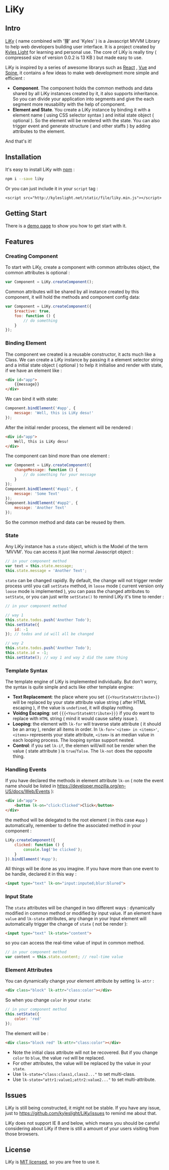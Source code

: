 # LiKy

## Intro

[LiKy](https://github.com/kyleslight/LiKy) ( name combined with '狸' and 'Kyles' ) is a Javascript MVVM Library to help web developers building user interface. It is a project created by [Kyles Light](https://github.com/kyleslight) for learning and personal use. The core of LiKy is really tiny ( compressed size of version 0.0.2 is 13 KB ) but made easy to use. 

LiKy is inspired by a series of awesome librarys such as [React](https://facebook.github.io/react/) , [Vue](https://vuejs.org/) and [Spine](http://spinejs.com/),  it contains a few ideas to make web development more simple and efficient :

- **Component**. The component holds the common methods and data shared by all LiKy instances created by it, it also supports inheritance. So you can divide your application into segments and give the each segment more reusability with the help of component.
- **Element and State**. You create a LiKy instance by binding it with a element name ( using CSS selector syntax ) and initial state object ( optional ). So the element will be rendered with the state. You can also trigger event and generate structure ( and other staffs ) by adding attributes to the element.

And that's it! 

## Installation

It's easy to install LiKy with [npm](https://www.npmjs.com/package/liky) :

```bash
npm i --save liky
```

Or you can just include it in your `script` tag :

```vbscript-html
<script src="http://kyleslight.net/static/file/liky.min.js"></script>
```

## Getting Start

There is a [demo page](http://kyleslight.net/liky) to show you how to get start with it.

## Features

### Creating Component

To start with LiKy, create a component with common attributes object, the common attributes is optional :

```javascript
var Component = LiKy.createComponent();
```

Common attributes will be shared by all instance created by this component, it will hold the methods and component config data:

```javascript
var Component = LiKy.createComponent({
    $reactive: true,
    foo: function () {
        // do something
    }
});
```

### Binding Element

The component we created is a reusable constructor, it acts much like a Class. We can create a LiKy instance by passing it a element selector string and a initial state object ( optional ) to help it initialise and render with state, if we have an element like :

```html
<div id="app">
    {{message}}
</div>
```

We can bind it with state:

```javascript
Component.bindElement('#app', {
    message: 'Well, this is LiKy desu!'
});
```

After the initial render process, the element will be rendered  :

```html
<div id="app">
    Well, this is LiKy desu!
</div>
```

The component can bind more than one element :

```javascript
var Component = LiKy.createComponent({
    changeMessage: function () {
        // do something for your message
    }
});
Component.bindElement('#app1', {
    message: 'Some Text'
});
Component.bindElement('#app2', {
    message: 'Another Text'
});
```

So the common method and data can be reused by them.

### State

Any LiKy instance has a `state` object,  which is the Model of the term 'MVVM'.  You can access it just like normal Javascript object : 

```javascript
// in your component method
var text = this.state.message;
this.state.message = 'Another Text';
```

`state` can be changed rapidly.  By default, the change will not trigger render process until you call `setState` method, in `loose` mode ( current version only `loose` mode is implemented ), you can pass the changed attributes to `setState`, or you can just write `setState()` to remind LiKy it's time to render :

```javascript
// in your component method

// way 1
this.state.todos.push('Another Todo');
this.setState({
    id: -1
}); // todos and id will all be changed

// way 2
this.state.todos.push('Another Todo');
this.state.id = -1;
this.setState(); // way 1 and way 2 did the same thing
```

### Template Syntax

The template engine of LiKy is implemented individually. But don't worry, the syntax is quite simple and acts like other template engine:

- **Text Replacement**: the place where you set `{{<YourStateAttribute>}}` will be replaced by your state attribute value string ( after HTML escaping ), if the value is `undefined`, it will display nothing.
- **Voidng Escaping**:  set `{{{<YourStateAttribute>}}}` if you do want to replace with `HTML` string ( mind it would cause safety issue ).
- **Looping**:  the element with `lk-for` will traverse state attribute ( it should be an array ), render all items in order. In `lk-for='<item> in <items>'`, `<items>` represents your state attribute, `<item>` is an median value in each looping process. The looping syntax support nested.
- **Control**: if you set `lk-if`, the elemen will/will not be render when the value ( state attribute ) is `true`/`false`. The `lk-not` does the opposite thing.


### Handling Events

If you have declared the methods in element attribute `lk-on` ( note the event name should be listed in https://developer.mozilla.org/en-US/docs/Web/Events ):

```html
<div id="app">
    <button lk-on="click:Clicked">Click</button>
</div>
```

the method will be delegated to the root element ( in this case `#app` ) automatically, remember to define the associated method in your component :

```javascript
LiKy.createComponent({
    clicked: function () {
        console.log('be clicked');
    }
}).bindElement('#app');
```

All things will be done as you imagine. If you have more than one event to be handle, declared it in this way :

```html
<input type="text" lk-on="input:inputed;blur:blured">
```

### Input State

The `state` attributes will be changed in two different ways : dynamically modified in common method or modified by input value. If an element have `value` and  `lk-state` attributes, any change in your Input element will automatically trigger the change of `state` ( not be render ):

```html
<input type="text" lk-state="content">
```

so you can access the real-time value of input in common method.

```javascript
// in your component method
var content = this.state.content; // real-time value
```

### Element Attributes

You can dynamically change your element attribute by setting `lk-attr` :

```html
<div class="block" lk-attr="class:color"></div>
```

So when you change  `color` in your `state`:

```javascript
// in your component method
this.setState({
    color: 'red'
});
```

The element will be :

```html
<div class="block red" lk-attr="class:color"></div>
```

- Note the initial class attribute will not be recovered. But if you change `color` to `blue`, the value `red` will be replaced.
- For other attributes, the value will be replaced by the value in your `state`.
- Use `lk-state="class:class1,class2..."` to set multi-class.
- Use `lk-state="attr1:value1;attr2:value2..."` to set multi-attribute.

## Issues

LiKy is still being constructed, it might not be stable. If you have any issue, just to https://github.com/kyleslight/LiKy/issues to remind me about that.

LiKy does not support IE 8 and below, which means you should be careful considering about LiKy if there is still a amount of your users visiting from those browsers.

## License
LiKy is [MIT licensed](https://opensource.org/licenses/MIT), so you are free to use it.

